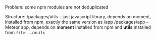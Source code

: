 Problem:
some npm modules are not deduplicated

Structure:
/packages/utils – just javascript library, depends on moment, installed from npm, exactly the same version as /app 
/packages/app – Meteor app, depends on **moment** installed from npm and **utils** installed from `file:../utils`

